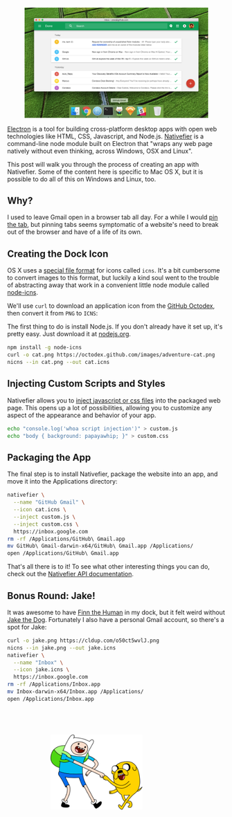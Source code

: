 <!--
title: Websites as Apps
description: Turn websites into customized desktop apps with Electron
-->

<figure>
  <img src="/electron-nativefier/github-gmail.png">
</figure>


[Electron](http://electron.atom.io/) is a tool for building cross-platform desktop apps with open web technologies like HTML, CSS, Javascript, and Node.js. [Nativefier](https://github.com/jiahaog/nativefier) is a command-line node module built on Electron that "wraps any web page natively without even thinking, across Windows, OSX and Linux".

This post will walk you through the process of creating an app with Nativefier. Some of the content here is specific to Mac OS X, but it is possible to do all of this on Windows and Linux, too.

## Why?

I used to leave Gmail open in a browser tab all day. For a while I would [pin the tab](https://www.chromium.org/chromium-os/user-experience/tab-ui), but pinning tabs seems symptomatic of a website's need to break out of the browser and have of a life of its own.

## Creating the Dock Icon

OS X uses a [special file format](https://en.wikipedia.org/wiki/Apple_Icon_Image_format) for icons called `icns`. It's a bit cumbersome to convert images to this format, but luckily a kind soul went to the trouble of abstracting away that work in a convenient little node module called [node-icns](http://npm.im/node-icns).

We'll use `curl` to download an application icon from the [GitHub Octodex](https://octodex.github.com/), then convert it from `PNG` to `ICNS`:

The first thing to do is install Node.js. If you don't already have it set up, it's pretty easy. Just download it at [nodejs.org](https://nodejs.org).

```sh
npm install -g node-icns
curl -o cat.png https://octodex.github.com/images/adventure-cat.png
nicns --in cat.png --out cat.icns
```

## Injecting Custom Scripts and Styles

Nativefier allows you to [inject javascript or css files](https://github.com/jiahaog/nativefier/blob/development/docs/api.md#inject) into the packaged web page. This opens up a lot of possibilities, allowing you to customize any aspect of the appearance and behavior of your app.

```sh
echo "console.log('whoa script injection')" > custom.js
echo "body { background: papayawhip; }" > custom.css
```

## Packaging the App

The final step is to install Nativefier, package the website into an app, and move it into the Applications directory:

```sh
nativefier \
  --name "GitHub Gmail" \
  --icon cat.icns \
  --inject custom.js \
  --inject custom.css \
  https://inbox.google.com
rm -rf /Applications/GitHub\ Gmail.app
mv GitHub\ Gmail-darwin-x64/GitHub\ Gmail.app /Applications/
open /Applications/GitHub\ Gmail.app
```

That's all there is to it! To see what other interesting things you can do, check out the [Nativefier API documentation](https://github.com/jiahaog/nativefier/blob/development/docs/api.md).

## Bonus Round: Jake!

It was awesome to have [Finn the Human](https://en.wikipedia.org/wiki/Finn_the_Human) in my dock, but it felt weird without [Jake the Dog](https://en.wikipedia.org/wiki/Jake_the_Dog). Fortunately I also have a personal Gmail account, so there's a spot for Jake:

```sh
curl -o jake.png https://cldup.com/o50ct5wvlJ.png
nicns --in jake.png --out jake.icns
nativefier \
  --name "Inbox" \
  --icon jake.icns \
  https://inbox.google.com
rm -rf /Applications/Inbox.app
mv Inbox-darwin-x64/Inbox.app /Applications/
open /Applications/Inbox.app
```


<figure>
  <img src="/electron-nativefier/finn-and-jake.png" style="max-width:50%;margin:60px;">
</figure>
